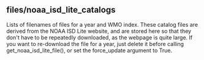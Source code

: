 files/noaa_isd_lite_catalogs
----------------------------
Lists of filenames of files for a year and WMO index. These catalog files are derived from
the NOAA ISD Lite website, and are stored here so that they don't have to be repeatedly
downloaded, as the webpage is quite large. If you want to re-download the file for a year,
just delete it before calling get_noaa_isd_lite_file(), or set the force_update argument
to True.